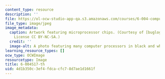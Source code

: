 ```yaml
---
content_type: resource
description: ''
file: https://ol-ocw-studio-app-qa.s3.amazonaws.com/courses/6-004-computation-structures-spring-2017/4d1b350c3ef4fdcacfc78d7ae1d1661f_6-004S17-th.jpg
file_type: image/jpeg
image_metadata:
  caption: Artwork featuring microprocessor chips. (Courtesy of [buglogic](https://www.flickr.com/photos/buglogic/2963839347/in/photolist-5vUsbp-3MDzS-ABM9a4-dNP9oK-dNP9Mz-aKX7bD-6sf9f8-dQhWda-9T7mmd-4unt7Y-5Wp1pr-fdJUmS-6htQYi-KX5og-aAnUzR-ahb3Bj-9X1a4g-EsRpST-6dCMHx-22xsFsN-tWfy8G-Etq2Co-e3jr9Q-bAupZf-ibVAX9-pgRLET-7K7PG8-bgoamV-9J6Q5m-bgoAHF-3c8ye6-61myie-379BJF-5cTKa-bgoc8k-bgod18-4A5XSW-bgoKGB-bgoAhp-Z2vsqs-76zKzV-K97XrX-9skaJF-q4v1zy-WY1ZnE-ojrnDB-dsBUSg-eTzKqn-oAAcV6-pK7FGy).
    License CC BY-NC-SA.)
  credit: ''
  image-alt: A photo featuring many computer processors in black and white
learning_resource_types: []
ocw_type: OCWImage
resourcetype: Image
title: 6-004S17-th
uid: 4d1b350c-3ef4-fdca-cfc7-8d7ae1d1661f
---
```

